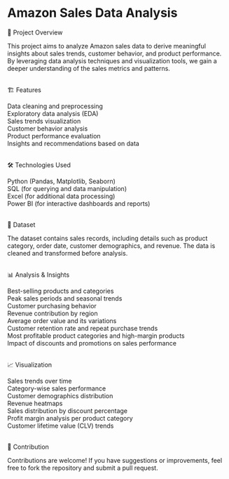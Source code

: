 # Amazon Sales Data Analysis


📌 Project Overview

This project aims to analyze Amazon sales data to derive meaningful insights about sales trends, customer behavior, and product performance. By leveraging data analysis techniques and visualization tools, we gain a deeper understanding of the sales metrics and patterns.

<br />
🏗️ Features

Data cleaning and preprocessing <br />
Exploratory data analysis (EDA) <br />
Sales trends visualization<br />
Customer behavior analysis<br />
Product performance evaluation<br />
Insights and recommendations based on data

<br />
🛠️ Technologies Used

Python (Pandas, Matplotlib, Seaborn)<br />
SQL (for querying and data manipulation)<br />
Excel (for additional data processing)<br />
Power BI (for interactive dashboards and reports)

<br />
📂 Dataset

The dataset contains sales records, including details such as product category, order date, customer demographics, and revenue. The data is cleaned and transformed before analysis.

<br />
📊 Analysis & Insights

Best-selling products and categories<br />
Peak sales periods and seasonal trends<br />
Customer purchasing behavior<br />
Revenue contribution by region<br />
Average order value and its variations<br />
Customer retention rate and repeat purchase trends<br />
Most profitable product categories and high-margin products<br />
Impact of discounts and promotions on sales performance<br />

<br />
📈 Visualization

Sales trends over time<br />
Category-wise sales performance<br />
Customer demographics distribution<br />
Revenue heatmaps<br />
Sales distribution by discount percentage<br />
Profit margin analysis per product category<br />
Customer lifetime value (CLV) trends

<br />
📢 Contribution

Contributions are welcome! If you have suggestions or improvements, feel free to fork the repository and submit a pull request.
